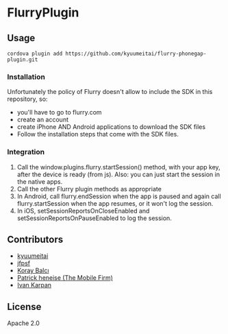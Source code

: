 FlurryPlugin
============

## Usage

    cordova plugin add https://github.com/kyuumeitai/flurry-phonegap-plugin.git


### Installation
Unfortunately the policy of Flurry doesn't allow to include the SDK in this repository, so:

- you'll have to go to flurry.com
- create an account
- create iPhone AND Android applications to download the SDK files
- Follow the installation steps that come with the SDK files.

### Integration
1. Call the window.plugins.flurry.startSession() method, with your app key, after the device is ready (from js).
    Also: you can just start the session in the native apps.
2. Call the other Flurry plugin methods as appropriate
3. In Android, call flurry.endSession when the app is paused and again call flurry.startSession when the app resumes, or it won't log the session.
4. In iOS, setSessionReportsOnCloseEnabled and setSessionReportsOnPauseEnabled to log the session.


## Contributors

- [kyuumeitai](https://github.com/kyuumeitai)
- [jfpsf](https://github.com/jfpsf)
- [Koray Balcı](https://github.com/koraybalci)
- [Patrick heneise (The Mobile Firm)](https://github.com/PatrickHeneise)
- [Ivan Karpan](https://github.com/IvanKarpan)

## License
Apache 2.0